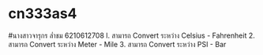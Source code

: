 # cn333as4

#นางสาวจารุกร ล่ำชม 6210612708
l. สามารถ Convert ระหว่าง Celsius - Fahrenheit
2. สามารถ Convert ระหว่าง Meter - Mile
3. สามารถ Convert ระหว่าง PSI - Bar
